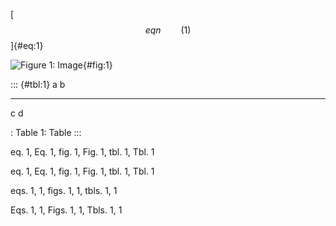 [$$eqn\qquad(1)$$]{#eq:1}

![Figure 1: Image](img.png){#fig:1}

::: {#tbl:1}
  a   b
  --- ---
  c   d

  : Table 1: Table
:::

eq. 1, Eq. 1, fig. 1, Fig. 1, tbl. 1, Tbl. 1

eq. 1, Eq. 1, fig. 1, Fig. 1, tbl. 1, Tbl. 1

eqs. 1, 1, figs. 1, 1, tbls. 1, 1

Eqs. 1, 1, Figs. 1, 1, Tbls. 1, 1
